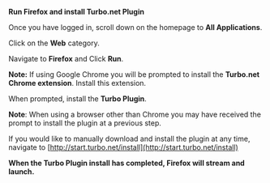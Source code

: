 **Run Firefox and install Turbo.net Plugin**

Once you have logged in, scroll down on the homepage to **All Applications**.

Click on the **Web** category.

Navigate to **Firefox** and Click **Run**.

**Note:** If using Google Chrome you will be prompted to install the **Turbo.net Chrome extension**. Install this extension.

When prompted, install the **Turbo Plugin**.

**Note**: When using a browser other than Chrome you may have received the prompt to install the plugin at a previous step.

If you would like to manually download and install the plugin at any time, navigate
to [http://start.turbo.net/install](http://start.turbo.net/install)

**When the Turbo Plugin install has completed, Firefox will stream and launch.**
